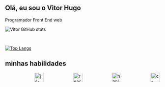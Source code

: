 ## Olá, eu sou o Vitor Hugo
Programador Front End web

![Vitor GitHub stats](https://github-readme-stats.vercel.app/api?username=888888b&show_icons=true&theme=dracula)

<br/>

[![Top Langs](https://github-readme-stats.vercel.app/api/top-langs/?username=888888b)](https://github.com/daniel-almeid/github-readme-stats)


## minhas habilidades

<div style="display: flex; justify-content: space-between;"> <br>
  <img align="center" height="30" width="" alt="js-icon"  src="https://img.shields.io/badge/JavaScript-F7DF1E?style=for-the-badge&logo=javascript&logoColor=black">

  <img align="center" height="30" width="" alt="react-icon" src="https://img.shields.io/badge/HTML5-E34F26?style=for-the-badge&logo=html5&logoColor=white">

  <img align="center" height="30" width="" alt="html-icon" src="https://img.shields.io/badge/CSS3-1572B6?style=for-the-badge&logo=css3&logoColor=white">

  <img align="center" height="30" width="" alt="c-icon" src="https://img.shields.io/badge/React-61DAFB?style=for-the-badge&logo=react&logoColor=61DAFB">

          
</div><br/>

